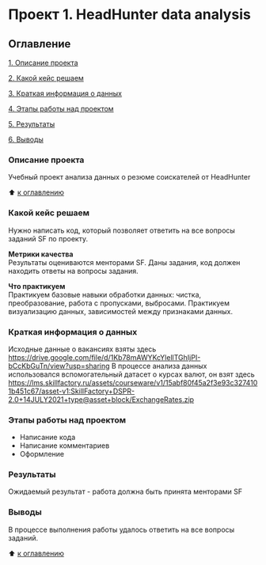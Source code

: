 # Проект 1. HeadHunter data analysis

##  Оглавление
[1. Описание проекта](https://github.com/KarpitskyAA/sf_data_science/tree/main/Project%201.%20HeadHunter/readme.md#Описание-проекта)

[2. Какой кейс решаем](https://github.com/KarpitskyAA/sf_data_science/tree/main/Project%201.%20HeadHunter/readme.md#Какой-кейс-решаем)

[3. Краткая информация о данных](https://github.com/KarpitskyAA/sf_data_science/tree/main/Project%201.%20HeadHunter/readme.md#Краткая-информация-о-данных)

[4. Этапы работы над проектом](https://github.com/KarpitskyAA/sf_data_science/tree/main/Project%201.%20HeadHunter/readme.md#Этапы-работы-над-проектом)

[5. Результаты](https://github.com/KarpitskyAA/sf_data_science/tree/main/Project%201.%20HeadHunter/readme.md#Результаты)

[6. Выводы](https://github.com/KarpitskyAA/sf_data_science/tree/main/Project%201.%20HeadHunter/readme.md#Выводы)

###  Описание проекта
Учебный проект анализа данных о резюме соискателей от HeadHunter

&#11014; [к оглавлению](https://github.com/KarpitskyAA/sf_data_science/tree/main/Project%200.%20Game%20Guess%20the%20number/readme.md#Оглавление)

### Какой кейс решаем
Нужно написать код, который позволяет ответить на все вопросы заданий SF по проекту.  

**Метрики качества**  
Результаты оцениваются менторами SF. Даны задания, код должен находить ответы на вопросы задания.  

**Что практикуем**  
Практикуем базовые навыки обработки данных: чистка, преобразование, работа с пропусками, выбросами.
Практикуем визуализацию данных, зависимостей между признаками данных.  

### Краткая информация о данных  
Исходные данные о вакансиях взяты здесь https://drive.google.com/file/d/1Kb78mAWYKcYlellTGhIjPI-bCcKbGuTn/view?usp=sharing
В процессе анализа данных использовался вспомогательный датасет о курсах валют, он взят здесь https://lms.skillfactory.ru/assets/courseware/v1/15abf80f45a2f3e93c3274101b451c67/asset-v1:SkillFactory+DSPR-2.0+14JULY2021+type@asset+block/ExchangeRates.zip


### Этапы работы над проектом  
- Написание кода
- Написание комментариев
- Оформление

### Результаты  
Ожидаемый результат - работа должна быть принята менторами SF

### Выводы  
В процессе выполнения работы удалось ответить на все вопросы заданий.  

&#11014; [к оглавлению](https://github.com/KarpitskyAA/sf_data_science/tree/main/Project%200.%20Game%20Guess%20the%20number/readme.md#Оглавление)
